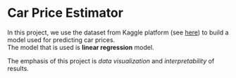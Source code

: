 # Car Price Estimator

In this project, we use the dataset from Kaggle platform (see [here](https://www.kaggle.com/datasets/asinow/car-price-dataset)) to build a model used for predicting car prices.  
The model that is used is **linear regression** model.

The emphasis of this project is *data visualization* and *interpretability* of results.
